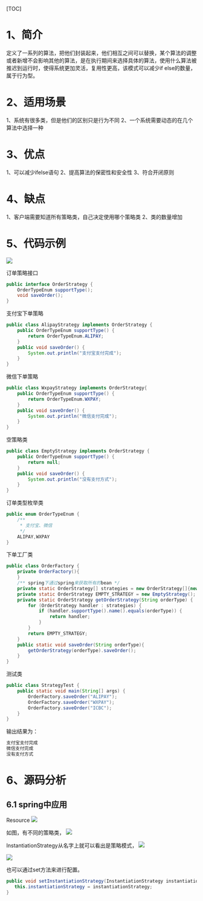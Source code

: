 [TOC]

# 1、简介
定义了一系列的算法，把他们封装起来，他们相互之间可以替换，某个算法的调整或者新增不会影响其他的算法，是在执行期间来选择具体的算法，使用什么算法被推迟到运行时，使得系统更加灵活，复用性更高，该模式可以减少if else的数量，属于行为型。

# 2、适用场景
1、系统有很多类，但是他们的区别只是行为不同
2、一个系统需要动态的在几个算法中选择一种

# 3、优点
1、可以减少ifelse语句
2、提高算法的保密性和安全性
3、符合开闭原则

# 4、缺点
1、客户端需要知道所有策略类，自己决定使用哪个策略类
2、类的数量增加

# 5、代码示例
![](https://img.hacpai.com/file/2019/07/image-447d0de5.png?imageView2/2/w/768/format/jpg/interlace/1/q/100)

订单策略接口
```java
public interface OrderStrategy {
    OrderTypeEnum supportType();
    void saveOrder();
}
```
支付宝下单策略
```java
public class AlipayStrategy implements OrderStrategy {
    public OrderTypeEnum supportType() {
        return OrderTypeEnum.ALIPAY;
    }
    public void saveOrder() {
        System.out.println("支付宝支付完成");
    }
}
```
微信下单策略
```java
public class WxpayStrategy implements OrderStrategy{
    public OrderTypeEnum supportType() {
        return OrderTypeEnum.WXPAY;
    }
    public void saveOrder() {
        System.out.println("微信支付完成");
    }
}
```
空策略类
```java
public class EmptyStrategy implements OrderStrategy {
    public OrderTypeEnum supportType() {
        return null;
    }
    public void saveOrder() {
        System.out.println("没有支付方式");
    }
}
```
订单类型枚举类
```java
public enum OrderTypeEnum {
    /**
     * 支付宝、微信
     */
    ALIPAY,WXPAY
}
```
下单工厂类
```java
public class OrderFactory {
    private OrderFactory(){
    }
    /** spring下通过spring来获取所有的bean */
    private static OrderStrategy[] strategies = new OrderStrategy[]{new AlipayStrategy(),new WxpayStrategy()};
    private static OrderStrategy EMPTY_STRATEGY = new EmptyStrategy();
    private static OrderStrategy getOrderStrategy(String orderType) {
        for (OrderStrategy handler : strategies) {
            if (handler.supportType().name().equals(orderType)) {
                return handler;
            }
        }
        return EMPTY_STRATEGY;
    }
    public static void saveOrder(String orderType){
        getOrderStrategy(orderType).saveOrder();
    }
}
```
测试类
```java
public class StrategyTest {
    public static void main(String[] args) {
        OrderFactory.saveOrder("ALIPAY");
        OrderFactory.saveOrder("WXPAY");
        OrderFactory.saveOrder("ICBC");
    }
}
```
输出结果为：
```java
支付宝支付完成
微信支付完成
没有支付方式
```

# 6、源码分析
## 6.1 spring中应用
Resource
![](https://img.hacpai.com/file/2019/07/image-cd73df82.png?imageView2/2/w/768/format/jpg/interlace/1/q/100)

如图，有不同的策略类，
![](https://img.hacpai.com/file/2019/07/image-2ec69237.png?imageView2/2/w/768/format/jpg/interlace/1/q/100)

InstantiationStrategy从名字上就可以看出是策略模式，
![](https://img.hacpai.com/file/2019/07/image-66f96b08.png?imageView2/2/w/768/format/jpg/interlace/1/q/100)

![](https://img.hacpai.com/file/2019/07/image-57873357.png?imageView2/2/w/768/format/jpg/interlace/1/q/100)

也可以通过set方法来进行配置。
```java
public void setInstantiationStrategy(InstantiationStrategy instantiationStrategy) {
   this.instantiationStrategy = instantiationStrategy;
}
```